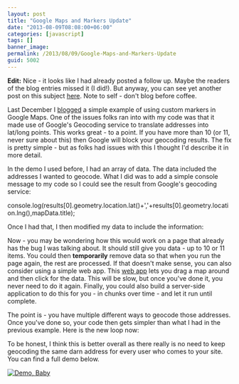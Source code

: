 ```yaml
---
layout: post
title: "Google Maps and Markers Update"
date: "2013-08-09T08:08:00+06:00"
categories: [javascript]
tags: []
banner_image: 
permalink: /2013/08/09/Google-Maps-and-Markers-Update
guid: 5002
---
```


<strong>Edit:</strong> Nice - it looks like I had already posted a follow up. Maybe the readers of the blog entries missed it (I did!). But anyway, you can see yet another post on this subject <a href="http://www.raymondcamden.com/index.cfm/2012/12/3/Simple-Google-Maps-demo-with-Custom-Markers--Followup">here</a>. Note to self - don't blog before coffee.

Last December I <a href="http://www.raymondcamden.com/index.cfm/2012/12/1/Simple-Google-Maps-demo-with-Custom-Markers">blogged</a> a simple example of using custom markers in Google Maps. One of the issues folks ran into with my code was that it made use of Google's Geocoding service to translate addresses into lat/long points. This works great - to a point. If you have more than 10 (or 11, never sure about this) then Google will block your geocoding results. The fix is pretty simple - but as folks had issues with this I thought I'd describe it in more detail.
<!--more-->
In the demo I used before, I had an array of data. The data included the addresses I wanted to geocode. What I did was to add a simple console message to my code so I could see the result from Google's geocoding service:

console.log(results[0].geometry.location.lat()+','+results[0].geometry.location.lng(),mapData.title);

Once I had that, I then modified my data to include the information:

<script src="https://gist.github.com/cfjedimaster/6192930.js"></script>

Now - you may be wondering how this would work on a page that already has the bug I was talking about. It should still give you data - up to 10 or 11 items. You could then <strong>temporarily</strong> remove data so that when you run the page again, the rest are processed. If that doesn't make sense, you can also consider using a simple web app. This <a href="http://www.mygeoposition.com/">web app</a> lets you drag a map around and then click for the data. This will be slow, but once you've done it, you never need to do it again. Finally, you could also build a server-side application to do this for you - in chunks over time - and let it run until complete.

The point is - you have multiple different ways to geocode those addresses. Once you've done so, your code then gets simpler than what I had in the previous example. Here is the new loop now:

<script src="https://gist.github.com/cfjedimaster/6192944.js"></script>

To be honest, I think this is better overall as there really is no need to keep geocoding the same darn address for every user who comes to your site. You can find a full demo below.

<a href="http://www.raymondcamden.com/demos/2013/aug/9/test2a.html"><img src="https://static.raymondcamden.com/images/icon_128.png" title="Demo, Baby" border="0"></a>
